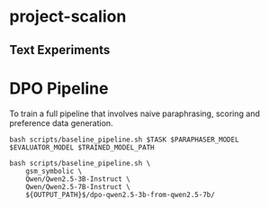 # project-scalion

## Text Experiments

# DPO Pipeline

To train a full pipeline that involves naive paraphrasing, scoring and preference data generation.

`bash scripts/baseline_pipeline.sh $TASK $PARAPHASER_MODEL $EVALUATOR_MODEL $TRAINED_MODEL_PATH`

```
bash scripts/baseline_pipeline.sh \
    gsm_symbolic \
    Qwen/Qwen2.5-3B-Instruct \
    Qwen/Qwen2.5-7B-Instruct \
    ${OUTPUT_PATH}$/dpo-qwen2.5-3b-from-qwen2.5-7b/
```